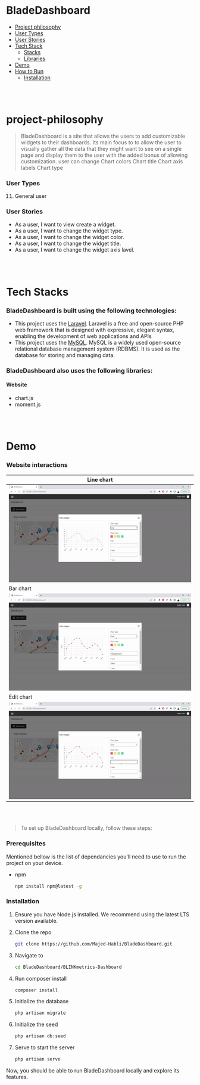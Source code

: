 # BladeDashboard

- [Project philosophy](#project-philosophy)
- [User Types](#user-types)
- [User Stories](#features-of-the-app)
- [Tech Stack](#tech-stack)
  - [Stacks](#stacks) 
  - [Libraries](#libraries) 
- [Demo](#Demo)
- [How to Run](#how-to-run)
  - [Installation](#installation)

<br><br>

<!-- project philosophy -->
<a name="project-philosophy"></a>
<h1>project-philosophy</h1>

<a name="description"></a>

> BladeDashboard is a site that allows the users to add customizable widgets to their dashboards.
> Its main focus to to allow the user to visually gather all the data that they might want to see on a single page
> and display them to the user with the added bonus of allowing customization.
> user can change
> Chart colors
> Chart title
> Chart axis labels
> Chart type
>

<a name="user-types"></a>
### User Types

11. General user

<a name="features-of-the-app"></a>
### User Stories
- As a user, I want to view create a widget.
- As a user, I want to change the  widget type.
- As a user, I want to change the widget color.
- As a user, I want to change the widget title.
- As a user, I want to change the widget axis lavel.

<br><br>

<!-- Tech stack -->
<a name="tech-stack"></a>
<h1>Tech Stacks</h1>

<a name="stacks"></a>
###  BladeDashboard is built using the following technologies:

- This project uses the [Laravel](https://www.electronjs.org/). Laravel is a free and open-source PHP web framework that is designed with expressive, elegant syntax, enabling the development of web applications and APIs
- This project uses the [MySQL](https://www.mysql.com/). MySQL is a widely used open-source relational database management system (RDBMS). It is used as the database for storing and managing data.

###  BladeDashboard also uses the following libraries:

<a name="libraries"></a>
#### Website
- chart.js
- moment.js

<br><br>

<!-- Demo -->
<a name="Demo"></a>
<h1>Demo</h1>

### Website interactions
| Line chart |
| ---|
| ![fsdaf](./readme/demo/line-chart-color.gif)
| Bar chart
| ![fsdaf](./readme/demo/bar-chart-color.gif)
| Edit chart
| ![fsdaf](./readme/demo/chart-edit.gif)

<br><br>

<!-- How to run -->
<a name="how-to-run"></a>

> To set up BladeDashboard locally, follow these steps:
>

### Prerequisites
<a name="prerequisites"></a>

Mentioned bellow is the list of dependancies you'll need to use to run the project on your device.

* npm
  ```sh
  npm install npm@latest -g
  ```

### Installation
<a name="installation"></a>

1. Ensure you have Node.js installed. We recommend using the latest LTS version available.
  
2. Clone the repo
   ```sh
   git clone https://github.com/Majed-Habli/BladeDashboard.git
   ```
3. Navigate to
   ```sh
   cd BladeDashboard/BLINKmetrics-Dashboard
   ```
4. Run composer install
   ```sh
   composer install
   ```
5. Initialize the database
   ```sh
   php artisan migrate
   ```
6. Initialize the seed
   ```sh
   php artisan db:seed
   ```
6. Serve to start the server
   ```sh
   php artisan serve
   ```

Now, you should be able to run BladeDashboard locally and explore its features.
